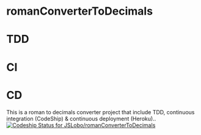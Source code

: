 # romanConverterToDecimals
# TDD
# CI
# CD
This is a roman to decimals converter project that include TDD, continuous integration (CodeShip) &amp; continuous deployment (Heroku)..
[ ![Codeship Status for JSLobo/romanConverterToDecimals](https://app.codeship.com/projects/2423e6f0-49e3-0136-d5ee-4ee866069f28/status?branch=master)](https://app.codeship.com/projects/292538)

